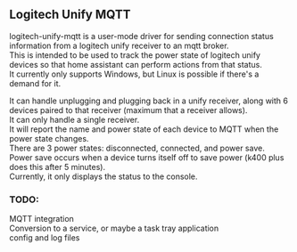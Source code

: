 ## Logitech Unify MQTT

logitech-unify-mqtt is a user-mode driver for sending connection status information from a logitech unify receiver to an mqtt broker.\
This is intended to be used to track the power state of logitech unify devices so that home assistant can perform actions from that status.\
It currently only supports Windows, but Linux is possible if there's a demand for it.

It can handle unplugging and plugging back in a unify receiver, along with 6 devices paired to that receiver (maximum that a receiver allows).\
It can only handle a single receiver.\
It will report the name and power state of each device to MQTT when the power state changes.\
There are 3 power states: disconnected, connected, and power save.\
Power save occurs when a device turns itself off to save power (k400 plus does this after 5 minutes).\
Currently, it only displays the status to the console.

### TODO:
MQTT integration\
Conversion to a service, or maybe a task tray application\
config and log files
